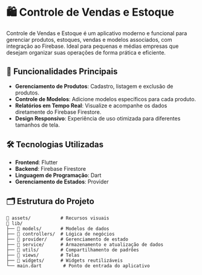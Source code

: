 # 🛍️ Controle de Vendas e Estoque

Controle de Vendas e Estoque é um aplicativo moderno e funcional para gerenciar produtos, estoques, vendas e modelos associados, com integração ao Firebase. Ideal para pequenas e médias empresas que desejam organizar suas operações de forma prática e eficiente.

## 🚀 Funcionalidades Principais

- **Gerenciamento de Produtos**: Cadastro, listagem e exclusão de produtos.
- **Controle de Modelos**: Adicione modelos específicos para cada produto.
- **Relatórios em Tempo Real**: Visualize e acompanhe os dados diretamente do Firebase Firestore.
- **Design Responsivo**: Experiência de uso otimizada para diferentes tamanhos de tela.

## 🛠️ Tecnologias Utilizadas

- **Frontend**: Flutter
- **Backend**: Firebase Firestore
- **Linguagem de Programação**: Dart
- **Gerenciamento de Estados**: Provider

## 🗂️ Estrutura do Projeto

```plaintext
📂 assets/           # Recursos visuais
📂 lib/
├── 📂 models/       # Modelos de dados 
├── 📂 controllers/  # Lógica de negócios 
├── 📂 provider/     # Gerenciamento de estado
├── 📂 service/      # Armazenamento e atualização de dados
├── 📂 utils/        # Compartilhamento de padrões
├── 📂 views/        # Telas 
├── 📂 widgets/      # Widgets reutilizáveis
└── main.dart        # Ponto de entrada do aplicativo
